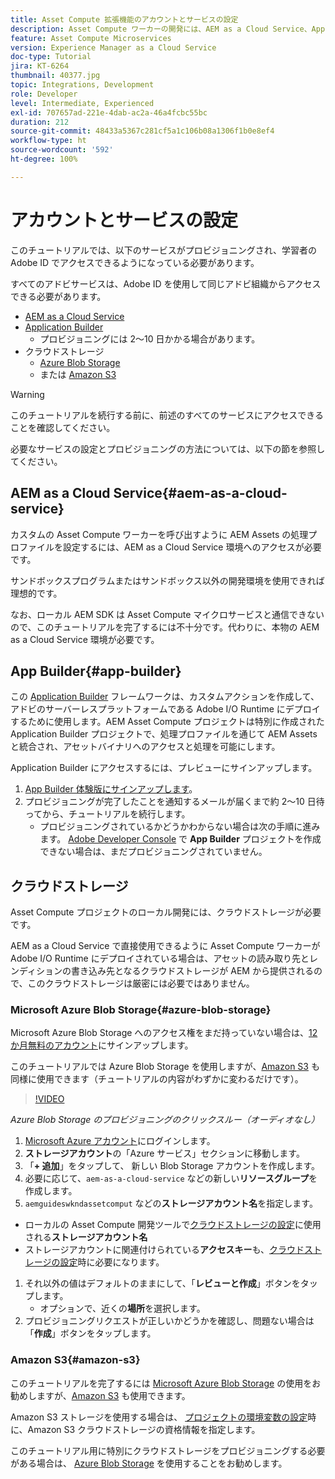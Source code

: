 ```yaml
---
title: Asset Compute 拡張機能のアカウントとサービスの設定
description: Asset Compute ワーカーの開発には、AEM as a Cloud Service、Application Builder、Microsoft や Amazon が提供するクラウドストレージなどのアカウントおよびサービスにアクセスできる必要があります。
feature: Asset Compute Microservices
version: Experience Manager as a Cloud Service
doc-type: Tutorial
jira: KT-6264
thumbnail: 40377.jpg
topic: Integrations, Development
role: Developer
level: Intermediate, Experienced
exl-id: 707657ad-221e-4dab-ac2a-46a4fcbc55bc
duration: 212
source-git-commit: 48433a5367c281cf5a1c106b08a1306f1b0e8ef4
workflow-type: ht
source-wordcount: '592'
ht-degree: 100%

---
```


# アカウントとサービスの設定

このチュートリアルでは、以下のサービスがプロビジョニングされ、学習者の Adobe ID でアクセスできるようになっている必要があります。

すべてのアドビサービスは、Adobe ID を使用して同じアドビ組織からアクセスできる必要があります。

+ [AEM as a Cloud Service](#aem-as-a-cloud-service)
+ [Application Builder](#app-builder)
   + プロビジョニングには 2～10 日かかる場合があります。
+ クラウドストレージ
   + [Azure Blob Storage](https://azure.microsoft.com/en-us/services/storage/blobs/)
   + または [Amazon S3](https://aws.amazon.com/s3/?did=ft_card&amp;trk=ft_card)

>[!WARNING]
>
>このチュートリアルを続行する前に、前述のすべてのサービスにアクセスできることを確認してください。
> 
> 必要なサービスの設定とプロビジョニングの方法については、以下の節を参照してください。

## AEM as a Cloud Service{#aem-as-a-cloud-service}

カスタムの Asset Compute ワーカーを呼び出すように AEM Assets の処理プロファイルを設定するには、AEM as a Cloud Service 環境へのアクセスが必要です。

サンドボックスプログラムまたはサンドボックス以外の開発環境を使用できれば理想的です。

なお、ローカル AEM SDK は Asset Compute マイクロサービスと通信できないので、このチュートリアルを完了するには不十分です。代わりに、本物の AEM as a Cloud Service 環境が必要です。

## App Builder{#app-builder}

この [Application Builder](https://developer.adobe.com/app-builder/) フレームワークは、カスタムアクションを作成して、アドビのサーバーレスプラットフォームである Adobe I/O Runtime にデプロイするために使用します。AEM Asset Compute プロジェクトは特別に作成された Application Builder プロジェクトで、処理プロファイルを通じて AEM Assets と統合され、アセットバイナリへのアクセスと処理を可能にします。

Application Builder にアクセスするには、プレビューにサインアップします。

1. [App Builder 体験版にサインアップします](https://developer.adobe.com/app-builder/trial/)。
1. プロビジョニングが完了したことを通知するメールが届くまで約 2～10 日待ってから、チュートリアルを続行します。
   + プロビジョニングされているかどうかわからない場合は次の手順に進みます。 [Adobe Developer Console](https://developer.adobe.com/console/) で __App Builder__ プロジェクトを作成できない場合は、まだプロビジョニングされていません。

## クラウドストレージ

Asset Compute プロジェクトのローカル開発には、クラウドストレージが必要です。

AEM as a Cloud Service で直接使用できるように Asset Compute ワーカーが Adobe I/O Runtime にデプロイされている場合は、アセットの読み取り先とレンディションの書き込み先となるクラウドストレージが AEM から提供されるので、このクラウドストレージは厳密には必要ではありません。

### Microsoft Azure Blob Storage{#azure-blob-storage}

Microsoft Azure Blob Storage へのアクセス権をまだ持っていない場合は、[12 か月無料のアカウント](https://azure.microsoft.com/ja-jp/free/)にサインアップします。

このチュートリアルでは Azure Blob Storage を使用しますが、[Amazon S3](#amazon-s3) も同様に使用できます（チュートリアルの内容がわずかに変わるだけです）。

>[!VIDEO](https://video.tv.adobe.com/v/40377?quality=12&learn=on)

_Azure Blob Storage のプロビジョニングのクリックスルー（オーディオなし）_

1. [Microsoft Azure アカウント](https://azure.microsoft.com/ja-jp/account/)にログインします。 
1.  __ストレージアカウント__&#x200B;の「Azure サービス」セクションに移動します。
1. 「__+ 追加__」をタップして、 新しい Blob Storage アカウントを作成します。
1. 必要に応じて、`aem-as-a-cloud-service` などの新しい&#x200B;__リソースグループ__&#x200B;を作成します。 
1.  `aemguideswkndassetcomput` などの&#x200B;__ストレージアカウント名__&#x200B;を指定します。
   + ローカルの Asset Compute 開発ツールで[クラウドストレージの設定](../develop/environment-variables.md)に使用される&#x200B;__ストレージアカウント名__
   + ストレージアカウントに関連付けられている&#x200B;__アクセスキー__&#x200B;も、[クラウドストレージの設定](../develop/environment-variables.md)時に必要になります。
1. それ以外の値はデフォルトのままにして、「__レビューと作成__」ボタンをタップします。
   + オプションで、近くの&#x200B;__場所__&#x200B;を選択します。
1. プロビジョニングリクエストが正しいかどうかを確認し、問題ない場合は「__作成__」ボタンをタップします。

### Amazon S3{#amazon-s3}

このチュートリアルを完了するには [Microsoft Azure Blob Storage](#azure-blob-storage) の使用をお勧めしますが、[Amazon S3](https://aws.amazon.com/s3/?did=ft_card&amp;trk=ft_card) も使用できます。

Amazon S3 ストレージを使用する場合は、 [プロジェクトの環境変数の設定](../develop/environment-variables.md#amazon-s3)時に、Amazon S3 クラウドストレージの資格情報を指定します。

このチュートリアル用に特別にクラウドストレージをプロビジョニングする必要がある場合は、 [Azure Blob Storage](#azure-blob-storage) を使用することをお勧めします。
